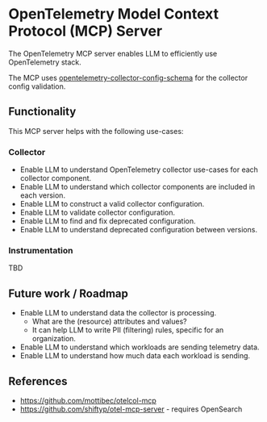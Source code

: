 # OpenTelemetry Model Context Protocol (MCP) Server

The OpenTelemetry MCP server enables LLM to efficiently use OpenTelemetry stack.

The MCP uses [opentelemetry-collector-config-schema](https://github.com/pavolloffay/opentelemetry-collector-config-schema/tree/main) for the collector config validation.

## Functionality

This MCP server helps with the following use-cases:

### Collector

* Enable LLM to understand OpenTelemetry collector use-cases for each collector component.
* Enable LLM to understand which collector components are included in each version.
* Enable LLM to construct a valid collector configuration.
* Enable LLM to validate collector configuration.
* Enable LLM to find and fix deprecated configuration.
* Enable LLM to understand deprecated configuration between versions.

### Instrumentation

TBD

## Future work / Roadmap

* Enable LLM to understand data the collector is processing. 
  * What are the (resource) attributes and values?
  * It can help LLM to write PII (filtering) rules, specific for an organization.
* Enable LLM to understand which workloads are sending telemetry data.
* Enable LLM to understand how much data each workload is sending.


## References

* https://github.com/mottibec/otelcol-mcp
* https://github.com/shiftyp/otel-mcp-server - requires OpenSearch